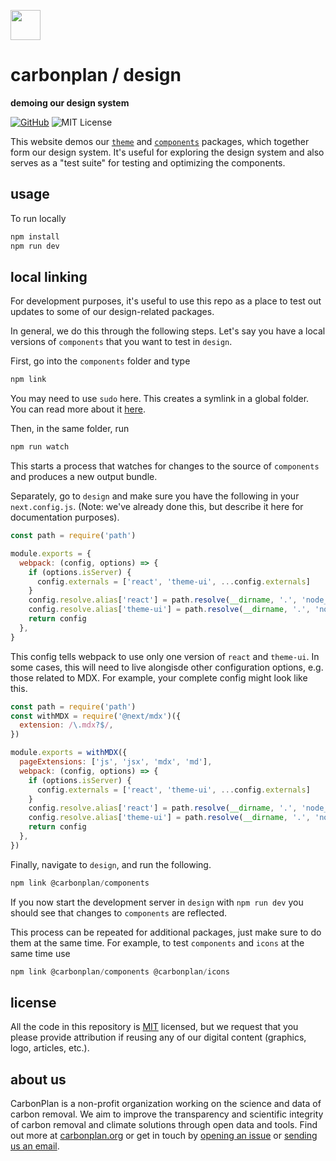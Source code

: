 <img
  src='https://carbonplan-assets.s3.amazonaws.com/monogram/dark-small.png'
  height='48'
/>

# carbonplan / design

**demoing our design system**

[![GitHub][github-badge]][github]
![MIT License][]

[github]: https://github.com/carbonplan/design
[github-badge]: https://flat.badgen.net/badge/-/github?icon=github&label
[mit license]: https://flat.badgen.net/badge/license/MIT/blue

This website demos our [`theme`](https://github.com/carbonplan/theme) and [`components`](https://github.com/carbonplan/components) packages, which together form our design system. It's useful for exploring the design system and also serves as a "test suite" for testing and optimizing the components.

## usage

To run locally

```js
npm install
npm run dev
```

## local linking

For development purposes, it's useful to use this repo as a place to test out updates to some of our design-related packages.

In general, we do this through the following steps. Let's say you have a local versions of `components` that you want to test in `design`.

First, go into the `components` folder and type

```js
npm link
```

You may need to use `sudo` here. This creates a symlink in a global folder. You can read more about it [here](https://docs.npmjs.com/cli/v7/commands/npm-link).

Then, in the same folder, run

```js
npm run watch
```

This starts a process that watches for changes to the source of `components` and produces a new output bundle.

Separately, go to `design` and make sure you have the following in your `next.config.js`. (Note: we've already done this, but describe it here for documentation purposes).

```js
const path = require('path')

module.exports = {
  webpack: (config, options) => {
    if (options.isServer) {
      config.externals = ['react', 'theme-ui', ...config.externals]
    }
    config.resolve.alias['react'] = path.resolve(__dirname, '.', 'node_modules', 'react')
    config.resolve.alias['theme-ui'] = path.resolve(__dirname, '.', 'node_modules', 'theme-ui')
    return config
  },
}

```

This config tells webpack to use only one version of `react` and `theme-ui`.
In some cases, this will need to live alongisde other configuration options, e.g. those related to MDX. For example, your complete config might look like this.

```js
const path = require('path')
const withMDX = require('@next/mdx')({
  extension: /\.mdx?$/,
})

module.exports = withMDX({
  pageExtensions: ['js', 'jsx', 'mdx', 'md'],
  webpack: (config, options) => {
    if (options.isServer) {
      config.externals = ['react', 'theme-ui', ...config.externals]
    }
    config.resolve.alias['react'] = path.resolve(__dirname, '.', 'node_modules', 'react')
    config.resolve.alias['theme-ui'] = path.resolve(__dirname, '.', 'node_modules', 'theme-ui')
    return config
  },
})
```

Finally, navigate to `design`, and run the following.

```js
npm link @carbonplan/components
```

If you now start the development server in `design` with `npm run dev` you should see that changes to `components` are reflected.

This process can be repeated for additional packages, just make sure to do them at the same time. For example, to test `components` and `icons` at the same time use

```js
npm link @carbonplan/components @carbonplan/icons
```

## license

All the code in this repository is [MIT](https://choosealicense.com/licenses/mit/) licensed, but we request that you please provide attribution if reusing any of our digital content (graphics, logo, articles, etc.).

## about us

CarbonPlan is a non-profit organization working on the science and data of carbon removal. We aim to improve the transparency and scientific integrity of carbon removal and climate solutions through open data and tools. Find out more at [carbonplan.org](https://carbonplan.org/) or get in touch by [opening an issue](https://github.com/carbonplan/components/issues/new) or [sending us an email](mailto:hello@carbonplan.org).
